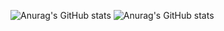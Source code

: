 ![Anurag's GitHub stats](https://github-readme-stats-sigma-five.vercel.app/api?username=MarcoRuta&count_private=true&show_icons=true&theme=darcula&line_height=40)
![Anurag's GitHub stats](https://github-readme-stats-sigma-five.vercel.app/api/top-langs/?username=MarcoRuta&theme=darcula&hide=css&count_private=true&show_icons=true&line_height=40)
